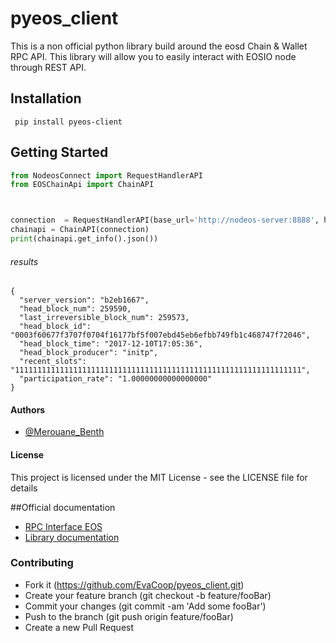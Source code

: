 # pyeos_client


This is a non official python library build around the eosd Chain & Wallet RPC API.
This library will allow you to easily interact with EOSIO node through REST API.

## Installation
~~~
 pip install pyeos-client
~~~

## Getting Started
```python
from NodeosConnect import RequestHandlerAPI
from EOSChainApi import ChainAPI



connection  = RequestHandlerAPI(base_url='http://nodeos-server:8888', headers={"Accept": "application/json"})
chainapi = ChainAPI(connection)
print(chainapi.get_info().json())
```
###### results

~~~
{
  "server_version": "b2eb1667",
  "head_block_num": 259590,
  "last_irreversible_block_num": 259573,
  "head_block_id": "0003f60677f3707f0704f16177bf5f007ebd45eb6efbb749fb1c468747f72046",
  "head_block_time": "2017-12-10T17:05:36",
  "head_block_producer": "initp",
  "recent_slots": "1111111111111111111111111111111111111111111111111111111111111111",
  "participation_rate": "1.00000000000000000"
}
~~~

#### Authors

- [@Merouane_Benth](https://twitter.com/Merouane_Benth)

#### License
This project is licensed under the MIT License - see the LICENSE file for details

##Official documentation
 - [RPC Interface EOS](https://eosio.github.io/eos/group__eosiorpc.html#v1walletlock)
 - [Library documentation]()

### Contributing

- Fork it (https://github.com/EvaCoop/pyeos_client.git)
- Create your feature branch (git checkout -b feature/fooBar)
- Commit your changes (git commit -am 'Add some fooBar')
- Push to the branch (git push origin feature/fooBar)
- Create a new Pull Request